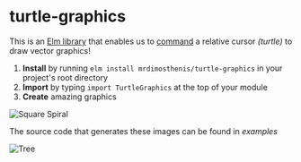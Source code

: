 # turtle-graphics

This is an [Elm library](https://package.elm-lang.org/packages/mrdimosthenis/turtle-graphics/latest/) that enables us
to [command](https://package.elm-lang.org/packages/mrdimosthenis/turtle-graphics/latest/TurtleGraphics)
a relative cursor *(turtle)* to draw vector graphics!

1. **Install** by running `elm install mrdimosthenis/turtle-graphics` in your project's root directory
2. **Import** by typing `import TurtleGraphics` at the top of your module
3. **Create** amazing graphics

![Square Spiral](https://github.com/mrdimosthenis/turtle-graphics/blob/master/examples/SquareSpiral.png?raw=true)

The source code that generates these images can be found in *examples*

![Tree](https://github.com/mrdimosthenis/turtle-graphics/blob/master/examples/Tree.png?raw=true)
